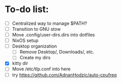 # To-do list: 
- [ ] Centralized way to manage $PATH?
- [ ] Transition to GNU stow
- [ ] Move .config/user-dirs.dirs into dotfiles
- [ ] NixOS setup 
- [ ] Desktop organization
    - [ ] Remove Desktop/, Downloads/, etc. 
    - [ ] Create my dirs 
- [x] kitty dir
- [ ] Move /etc/tlp.conf into here
- [ ] try https://github.com/AdnanHodzic/auto-cpufreq

